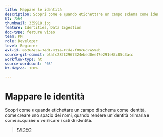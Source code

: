 ```yaml
---
title: Mappare le identità
description: Scopri come e quando etichettare un campo schema come identità e come creare uno spazio dei nomi. Scopri quando rendere un’identità primaria e come acquisire e verificare i dati di identità.
kt: 7564
thumbnail: 335918.jpg
feature: Identities, Data Ingestion
doc-type: feature video
team: PM
role: Developer
level: Beginner
exl-id: 05264e3e-7ed1-422e-8cde-f09c6d7e590b
source-git-commit: b2afc28f82967324ebed0ee17e291e83c85c3a4c
workflow-type: ht
source-wordcount: '68'
ht-degree: 100%

---
```


# Mappare le identità

Scopri come e quando etichettare un campo di schema come identità, come creare uno spazio dei nomi, quando rendere un’identità primaria e come acquisire e verificare i dati di identità.

>[!VIDEO](https://video.tv.adobe.com/v/335918?quality=12&learn=on)
